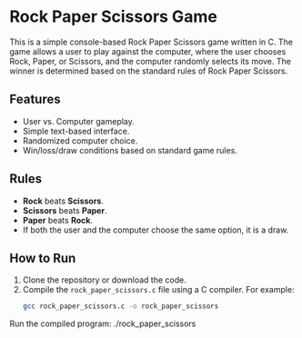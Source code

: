 # Rock Paper Scissors Game

This is a simple console-based Rock Paper Scissors game written in C. The game allows a user to play against the computer, where the user chooses Rock, Paper, or Scissors, and the computer randomly selects its move. The winner is determined based on the standard rules of Rock Paper Scissors.

## Features

- User vs. Computer gameplay.
- Simple text-based interface.
- Randomized computer choice.
- Win/loss/draw conditions based on standard game rules.

## Rules

- **Rock** beats **Scissors**.
- **Scissors** beats **Paper**.
- **Paper** beats **Rock**.
- If both the user and the computer choose the same option, it is a draw.

## How to Run

1. Clone the repository or download the code.
2. Compile the `rock_paper_scissors.c` file using a C compiler. For example:
   ```bash
   gcc rock_paper_scissors.c -o rock_paper_scissors
   
Run the compiled program:
./rock_paper_scissors
